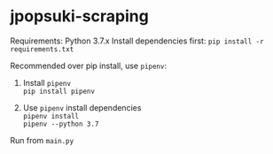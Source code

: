 # jpopsuki-scraping

Requirements: Python 3.7.x
Install dependencies first:
```pip install -r requirements.txt```

Recommended over pip install, use `pipenv`:
1. Install `pipenv`\
```pip install pipenv```

2. Use `pipenv` install dependencies\
```pipenv install```\
```pipenv --python 3.7```


Run from `main.py`
